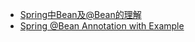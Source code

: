 
* [Spring中Bean及@Bean的理解](https://www.cnblogs.com/bossen/p/5824067.html)
* [Spring @Bean Annotation with Example](https://www.javaguides.net/2018/09/spring-bean-annotation-with-example.html)
